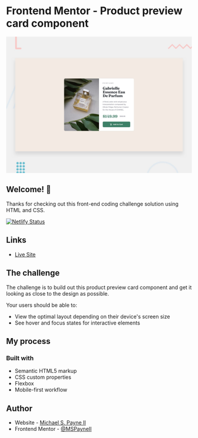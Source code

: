 # Frontend Mentor - Product preview card component

![Design preview for the Product preview card component coding challenge](./client/src/design/desktop-preview.jpg)

## Welcome! 👋

Thanks for checking out this front-end coding challenge solution using HTML and CSS.

[![Netlify Status](https://api.netlify.com/api/v1/badges/681a7d50-2d0c-4c52-9bcd-4d26c35db8a7/deploy-status)](https://app.netlify.com/sites/cute-mochi-27ca3a/deploys)

## Links

- [Live Site](https://cute-mochi-27ca3a.netlify.app/)

## The challenge

The challenge is to build out this product preview card component and get it looking as close to the design as possible.

Your users should be able to:

- View the optimal layout depending on their device's screen size
- See hover and focus states for interactive elements

## My process

### Built with

- Semantic HTML5 markup
- CSS custom properties
- Flexbox
- Mobile-first workflow

## Author

- Website - [Michael S. Payne II](https://www.michaelspayneii.com)
- Frontend Mentor - [@MSPayneII](https://www.frontendmentor.io/profile/MSPayneII)

